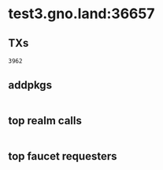 # test3.gno.land:36657

## TXs
```
3962
```

## addpkgs
```
```

## top realm calls
```
```

## top faucet requesters
```
```

